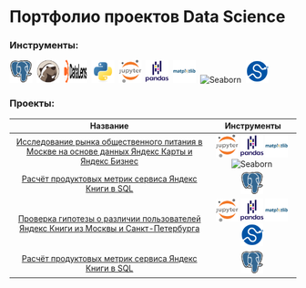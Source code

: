 # Портфолио проектов Data Science

###  Инструменты:
<div>
  <img src="https://github.com/devicons/devicon/blob/master/icons/postgresql/postgresql-original.svg" title="PostgreSQL" alt="PostgreSQL" width="40" height="40"/>&nbsp; 
  <img src="https://github.com/devicons/devicon/blob/master/icons/dbeaver/dbeaver-original.svg" title="DBeaver" alt="DBeaver" width="40" height="40"/>&nbsp;
  <img src="https://github.com/datalens-tech/docs/blob/main/assets/icon/logo.svg" title="DataLens" alt="DataLens" width="40" height="40"/>&nbsp;
  <img src="https://github.com/devicons/devicon/blob/master/icons/python/python-original.svg" title="Python" alt="Python" width="40" height="40"/>&nbsp;
  <img src="https://github.com/devicons/devicon/blob/master/icons/jupyter/jupyter-original-wordmark.svg" title="Jupyter" alt="Jupyter" width="40" height="40"/>&nbsp;
  <img src="https://github.com/devicons/devicon/blob/master/icons/pandas/pandas-original-wordmark.svg" title="Pandas" alt="Pandas" width="40" height="40"/>&nbsp;
  <img src="https://github.com/devicons/devicon/blob/master/icons/matplotlib/matplotlib-original-wordmark.svg" title="Matplotlib" alt="Matplotlib" width="40" height="40"/>&nbsp;
  <img src="https://seaborn.pydata.org/_images/logo-tall-lightbg.svg" title="Seaborn" alt="Seaborn" width="40" height="40"/>&nbsp;
  <img src="https://github.com/scipy/scipy/blob/bd66693b8aecc6f528ca9b1cfd6bb1f61477ca0f/doc/source/_static/logo.svg?plain=1#L2" title="SciPy" alt="SciPy" width="40" height="40"/>&nbsp;
</div>

###  Проекты:
| Название | Инструменты |
| :--------: | :-------: |
|[Исследование рынка общественного питания в Москве на основе данных Яндекс Карты и Яндекс Бизнес](https://github.com/ruslanbakht/projects/tree/main/yandex_practicum/catering_moscow) |<img src="https://github.com/devicons/devicon/blob/master/icons/jupyter/jupyter-original-wordmark.svg" title="Jupyter" alt="Jupyter" width="40" height="40"/>&nbsp;<img src="https://github.com/devicons/devicon/blob/master/icons/pandas/pandas-original-wordmark.svg" title="Pandas" alt="Pandas" width="40" height="40"/>&nbsp;<img src="https://github.com/devicons/devicon/blob/master/icons/matplotlib/matplotlib-original-wordmark.svg" title="Matplotlib" alt="Matplotlib" width="40" height="40"/>&nbsp;<img src="https://seaborn.pydata.org/_images/logo-tall-lightbg.svg" title="Seaborn" alt="Seaborn" width="40" height="40"/>&nbsp;|
|[Расчёт продуктовых метрик сервиса Яндекс Книги в SQL](https://github.com/ruslanbakht/projects/tree/main/yandex_practicum/product_metrics_yandex_knigi) | <img src="https://github.com/devicons/devicon/blob/master/icons/postgresql/postgresql-original.svg" title="PostgreSQL" alt="PostgreSQL" width="40" height="40"/>&nbsp;|
|[Проверка гипотезы о различии пользователей Яндекс Книги из Москвы и Санкт-Петербурга](https://github.com/ruslanbakht/projects/tree/main/yandex_practicum/hypothesis_testing_yandex_knigi) |<img src="https://github.com/devicons/devicon/blob/master/icons/jupyter/jupyter-original-wordmark.svg" title="Jupyter" alt="Jupyter" width="40" height="40"/>&nbsp;<img src="https://github.com/devicons/devicon/blob/master/icons/pandas/pandas-original-wordmark.svg" title="Pandas" alt="Pandas" width="40" height="40"/>&nbsp;<img src="https://github.com/devicons/devicon/blob/master/icons/matplotlib/matplotlib-original-wordmark.svg" title="Matplotlib" alt="Matplotlib" width="40" height="40"/>&nbsp;<img src="https://github.com/scipy/scipy/blob/bd66693b8aecc6f528ca9b1cfd6bb1f61477ca0f/doc/source/_static/logo.svg?plain=1#L2" title="SciPy" alt="SciPy" width="40" height="40"/>&nbsp;|src="https://seaborn.pydata.org/_images/logo-tall-lightbg.svg" title="Seaborn" alt="Seaborn" width="40" height="40"/>&nbsp;|
|[Расчёт продуктовых метрик сервиса Яндекс Книги в SQL](https://github.com/ruslanbakht/projects/tree/main/yandex_practicum/product_metrics_yandex_knigi) | <img src="https://github.com/devicons/devicon/blob/master/icons/postgresql/postgresql-original.svg" title="PostgreSQL" alt="PostgreSQL" width="40" height="40"/>&nbsp;|



